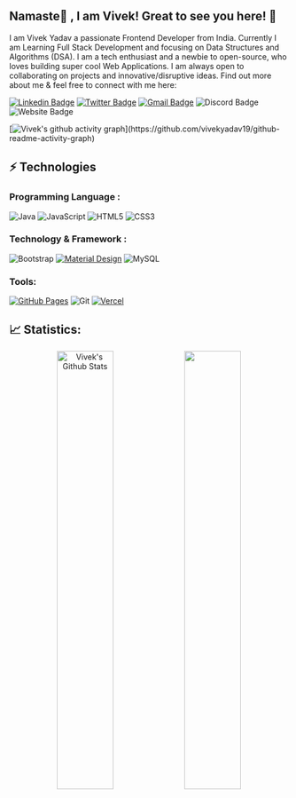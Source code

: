 ## Namaste🙏 , I am Vivek! Great to see you here! 👋

I am Vivek Yadav a passionate Frontend Developer from India. Currently I am Learning Full Stack Development and focusing on Data Structures and Algorithms (DSA). I am a tech enthusiast and a newbie to open-source, who loves building super cool Web Applications. I am always open to collaborating on projects and innovative/disruptive ideas. Find out more about me & feel free to connect with me here:

[![Linkedin Badge](https://img.shields.io/badge/-vivekyadav19-blue?style=flat-square&logo=Linkedin&logoColor=white&link=https://www.linkedin.com/in/vivekyadav19/)](https://www.linkedin.com/in/vivekyadav19/)
[![Twitter Badge](https://img.shields.io/badge/-vivekyadavtwt-black?style=flat-square&labelColor=black&logo=Twitter&link=https://twitter.com/vivekyadavtwt)](https://twitter.com/vivekyadavtwt)
[![Gmail Badge](https://img.shields.io/badge/-vivekdyadav01@gmail.com-c14438?style=flat-square&logo=Gmail&logoColor=white&link=mailto:vivekdyadav01@gmail.com)](mailto:vivekdyadav01@gmail.com)
![Discord Badge](https://img.shields.io/badge/-VivekYadav1473-gray?style=flat-square&logo=Discord&logoColor=white)
![Website Badge](https://img.shields.io/badge/-Portfolio-black?style=flat-square&logo=Wordpress&logoColor=white&link=https://)

[![Vivek's github activity graph](https://github-readme-activity-graph.cyclic.app/graph?username=vivekyadav19&bg_color=0f2d3d&color=1cadfb&line=1cadfb&point=1cadfb&area=true&hide_border=true")](https://github.com/vivekyadav19/github-readme-activity-graph)

## ⚡ Technologies

### Programming Language :
![Java](https://img.shields.io/badge/-java-E34A86?style=flat-square&logo=openjdk)
![JavaScript](https://img.shields.io/badge/-JavaScript-black?style=flat-square&logo=javascript)
![HTML5](https://img.shields.io/badge/-HTML5-E34F26?style=flat-square&logo=html5&logoColor=white)
![CSS3](https://img.shields.io/badge/-CSS3-1572B6?style=flat-square&logo=css3)
<!-- ![TypeScript](https://img.shields.io/badge/-TypeScript-007ACC?style=flat-square&logo=typescript) -->


### Technology & Framework :

<!-- ![ReactJS](https://img.shields.io/badge/-React-black?style=flat-square&logo=react) -->
![Bootstrap](https://img.shields.io/badge/-Bootstrap-563D7C?style=flat-square&logo=bootstrap)
<a href="#"><img alt="Material Design" src="https://img.shields.io/badge/Material%20Design%20-%230081CB.svg?logo=material-design&logoColor=white"></a>
![MySQL](https://img.shields.io/badge/-MySQL-black?style=flat-square&logo=mysql)
<!-- ![Tailwind](https://img.shields.io/badge/-Tailwind-007ACC?style=flat-square&logo=tailwind) -->

<!-- ![NodeJS](https://img.shields.io/badge/-Nodejs-black?style=flat-square&logo=Node.js)
<a href="#"><img alt="MongoDB" src ="https://img.shields.io/badge/MongoDB-%234ea94b.svg?logo=mongodb&logoColor=white"></a> -->




### Tools:

<a href="#"><img alt="GitHub Pages" src="https://img.shields.io/badge/GitHub%20Pages-%23327FC7.svg?logo=github&logoColor=white"></a>
![Git](https://img.shields.io/badge/-Git-black?style=flat-square&logo=git)
<a href="#"><img alt="Vercel" src="https://img.shields.io/badge/Vercel%20-%23000000.svg?logo=vercel&logoColor=white"></a>


## 📈 Statistics:
<!-- <p align="center">
	
  <img width="45%" src="https://github-readme-stats.vercel.app/api?username=vivekyadav19&show_icons=true&theme=tokyonight" />
  <img width="45%" src="https://github-readme-streak-stats.herokuapp.com/?user=vivekyadav19&theme=tokyonight" />
</p> -->

<p align="center">
<a  href="https://github.com/vivekyadav19"><img alt="Vivek's Github Stats" src="https://github-readme-stats.vercel.app/api?username=vivekyadav19&show_icons=true&count_private=true&theme=react&hide_border=true&bg_color=0D1117" width="45%" /></a> 
<a  href="http://www.github.com/vivekyadav19"><img src="https://github-readme-streak-stats.herokuapp.com/?user=vivekyadav19&stroke=ffffff&background=0D1117&ring=5BCDEC&fire=5BCDEC&currStreakNum=ffffff&currStreakLabel=5BCDEC&sideNums=ffffff&sideLabels=ffffff&dates=ffffff&hide_border=true" width="45%"/></a>
